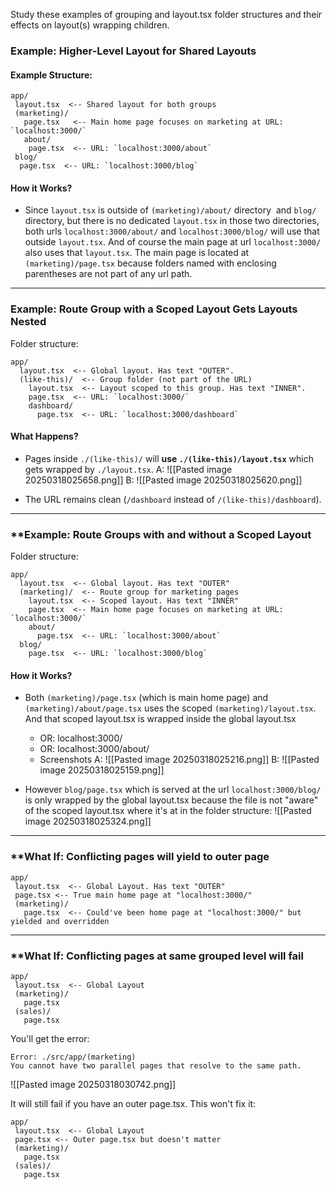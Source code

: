 Study these examples of grouping and layout.tsx folder structures and their effects on layout(s) wrapping children.

### **Example: Higher-Level Layout for Shared Layouts**

#### **Example Structure:**
```
app/
 layout.tsx  <-- Shared layout for both groups
 (marketing)/  
   page.tsx   <-- Main home page focuses on marketing at URL: `localhost:3000/`
   about/  
	page.tsx  <-- URL: `localhost:3000/about`  
 blog/
  page.tsx  <-- URL: `localhost:3000/blog`  
```

#### **How it Works?**

- Since `layout.tsx` is outside of `(marketing)/about/` directory  and `blog/` directory, but there is no dedicated `layout.tsx` in those two directories, both urls `localhost:3000/about/` and `localhost:3000/blog/` will use that outside `layout.tsx`. And of course the main page at url `localhost:3000/` also uses that `layout.tsx`. The main page is located at `(marketing)/page.tsx` because folders named with enclosing parentheses are not part of any url path.

---

### **Example: Route Group with a Scoped Layout Gets Layouts Nested**

Folder structure:
```
app/  
  layout.tsx  <-- Global layout. Has text "OUTER".
  (like-this)/  <-- Group folder (not part of the URL)  
    layout.tsx  <-- Layout scoped to this group. Has text "INNER".
    page.tsx  <-- URL: `localhost:3000/`  
    dashboard/  
      page.tsx  <-- URL: `localhost:3000/dashboard`  
```

#### What Happens?

- Pages inside `./(like-this)/` will **use `./(like-this)/layout.tsx`** which gets wrapped by `./layout.tsx`.
  A:
  ![[Pasted image 20250318025658.png]]
  B:
  ![[Pasted image 20250318025620.png]]
  
- The URL remains clean (`/dashboard` instead of `/(like-this)/dashboard`).
  
---

### **Example: Route Groups with and without a Scoped Layout

Folder structure:
```
app/  
  layout.tsx  <-- Global layout. Has text "OUTER"  
  (marketing)/  <-- Route group for marketing pages  
    layout.tsx  <-- Scoped layout. Has text "INNER"
    page.tsx  <-- Main home page focuses on marketing at URL: `localhost:3000/`
    about/  
      page.tsx  <-- URL: `localhost:3000/about`  
  blog/
    page.tsx  <-- URL: `localhost:3000/blog`
```

#### **How it Works?**

- Both `(marketing)/page.tsx` (which is main home page) and `(marketing)/about/page.tsx` uses the scoped `(marketing)/layout.tsx`. And that scoped layout.tsx is wrapped inside the global layout.tsx
	- OR: localhost:3000/
	- OR: localhost:3000/about/
	- Screenshots
	  A:
	  ![[Pasted image 20250318025216.png]]
	  B:
	  ![[Pasted image 20250318025159.png]]

- However `blog/page.tsx` which is served at the url `localhost:3000/blog/` is only wrapped by the global layout.tsx because the file is not "aware" of the scoped layout.tsx where it's at in the folder structure:
  ![[Pasted image 20250318025324.png]]

----

### **What If: Conflicting pages will yield to outer page
```
app/
 layout.tsx  <-- Global Layout. Has text "OUTER"
 page.tsx <-- True main home page at "localhost:3000/"
 (marketing)/  
   page.tsx  <-- Could've been home page at "localhost:3000/" but yielded and overridden
```

---

### **What If: Conflicting pages at same grouped level will fail
```
app/
 layout.tsx  <-- Global Layout
 (marketing)/  
   page.tsx
 (sales)/  
   page.tsx
```

You'll get the error:
```
Error: ./src/app/(marketing)
You cannot have two parallel pages that resolve to the same path.
```

![[Pasted image 20250318030742.png]]

It will still fail if you have an outer page.tsx.
This won't fix it:
```
app/
 layout.tsx  <-- Global Layout
 page.tsx <-- Outer page.tsx but doesn't matter
 (marketing)/  
   page.tsx
 (sales)/  
   page.tsx
```